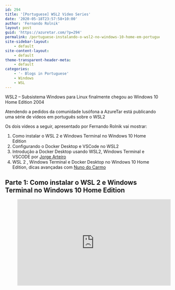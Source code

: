 ```yaml
---
id: 294
title: '[Portuguese] WSL2 Video Series'
date: '2020-05-18T23:57:58+10:00'
author: 'Fernando Rolnik'
layout: post
guid: 'https://azuretar.com/?p=294'
permalink: /portuguese-instalando-o-wsl2-no-windows-10-home-em-portugues/
site-sidebar-layout:
    - default
site-content-layout:
    - default
theme-transparent-header-meta:
    - default
categories:
    - '- Blogs in Portuguese'
    - Windows
    - WSL
---
```


WSL2 – Subsistema Windows para Linux finalmente chegou ao Windows 10 Home Edition 2004

Atendendo a pedidos da comunidade lusófona a AzureTar está publicando uma série de vídeos em português sobre o WSL2

Os dois vídeos a seguir, apresentado por Fernando Rolnik vai mostrar:

1. Como instalar o WSL 2 e Windows Terminal no Windows 10 Home Edition
2. Configurando o Docker Desktop e VSCode no WSL2
3. Introdução a Docker Desktop usando WSL2, Windows Terminal e VSCODE por [Jorge Arteiro](https://twitter.com/jorgearteiro)
4. WSL 2 , Windows Terminal e Docker Desktop no Windows 10 Home Edition, dicas avançadas com [Nuno do Carmo](https://twitter.com/nunixtech)

## **Parte 1: Como instalar o WSL 2 e Windows Terminal no Windows 10 Home Edition**

<figure class="wp-block-embed-youtube alignleft wp-block-embed is-type-video is-provider-youtube wp-embed-aspect-16-9 wp-has-aspect-ratio"><div class="wp-block-embed__wrapper"><div class="ast-oembed-container " style="height: 100%;"><iframe allow="accelerometer; autoplay; clipboard-write; encrypted-media; gyroscope; picture-in-picture; web-share" allowfullscreen="" frameborder="0" height="281" loading="lazy" referrerpolicy="strict-origin-when-cross-origin" src="https://www.youtube.com/embed/_onfiIjXcp8?feature=oembed" title="Instalando WSL2 no Windows 10 Home em Português" width="500"></iframe></div></div></figure>1. Instale o Terminal pela Windows Store
2. Ativar ou desativar recursos do Windows&gt; Habilite: Plataforma de Máquina Virtual, Plataforma do Hipervisor do Windows e Subsistema Windows para Linux
3. Download e instale o [Linux Kernel WSL2](https://wslstorestorage.blob.core.windows.net/wslblob/wsl_update_x64.msi) da [Microsoft](https://docs.microsoft.com/pt-br/windows/wsl/wsl2-kernel)
4. Ajuste o WSL versão 2 como versão padrão com o comando: wsl.exe –set-default-version 2
5. Instale as suas distribuições Linux favoritas usando a Microsoft Store
6. Use o comando *wsl.exe –help* para aprender mais

## **Parte 2: Configurando o Docker Desktop e VSCode no WSL2**

<figure class="wp-block-embed-youtube alignleft wp-block-embed is-type-video is-provider-youtube wp-embed-aspect-16-9 wp-has-aspect-ratio"><div class="wp-block-embed__wrapper"><div class="ast-oembed-container " style="height: 100%;"><iframe allow="accelerometer; autoplay; clipboard-write; encrypted-media; gyroscope; picture-in-picture; web-share" allowfullscreen="" frameborder="0" height="281" loading="lazy" referrerpolicy="strict-origin-when-cross-origin" src="https://www.youtube.com/embed/QiC4KUGJpDw?feature=oembed" title="Instalando Docker e VSCode no Windows 10 Home em Português" width="500"></iframe></div></div></figure>1. Download Docker Desktop para Windows do[ Docker Hub](https://hub.docker.com/editions/community/docker-ce-desktop-windows)
2. Instale o Docker Desktop for Windows, ao final faça logout e login no seu computador
3. Clique direito no ícone do Docker ao lado do relógio, clique em Resources, WSL Integration e selecione suas distribuição Linux
4. Download o [Visual Studio Code](https://code.visualstudio.com/download) da [Microsoft](https://code.visualstudio.com/download)
5. Quando o VsCode iniciar, instale o plugin WSL
6. Conecte a sua distribuição Linux clicando no botão no canto inferior esquerdo.
7. Instale o plugin do Docker usando o botão dos blocos na barra esquerda.

## **Parte 3: Introdução ao Docker Desktop usando WSL2, Windows Terminal e VSCODE**

<figure class="wp-block-embed-youtube alignleft wp-block-embed is-type-video is-provider-youtube wp-embed-aspect-16-9 wp-has-aspect-ratio"><div class="wp-block-embed__wrapper"><div class="ast-oembed-container " style="height: 100%;"><iframe allow="accelerometer; autoplay; clipboard-write; encrypted-media; gyroscope; picture-in-picture; web-share" allowfullscreen="" frameborder="0" height="281" loading="lazy" referrerpolicy="strict-origin-when-cross-origin" src="https://www.youtube.com/embed/eJQEISCKdos?feature=oembed" title="Introdução a Docker Desktop usando WSL2, Windows Terminal e VSCODE" width="500"></iframe></div></div></figure>Neste vídeo [Jorge Arteiro](http://twitter.com/jorgearteiro) faz uma introdução ao Docker Desktop usando o WSL2, Windows Terminal e VsCode e dá dicas para iniciantes em programação.

## **Parte 4: Dicas avançadas: WSL 2 , Windows Terminal e Docker Desktop no Windows 10 Home Edition**

<figure class="wp-block-embed-youtube alignleft wp-block-embed is-type-video is-provider-youtube wp-embed-aspect-16-9 wp-has-aspect-ratio"><div class="wp-block-embed__wrapper"><div class="ast-oembed-container " style="height: 100%;"><iframe allow="accelerometer; autoplay; clipboard-write; encrypted-media; gyroscope; picture-in-picture; web-share" allowfullscreen="" frameborder="0" height="281" loading="lazy" referrerpolicy="strict-origin-when-cross-origin" src="https://www.youtube.com/embed/MLyvC4PMSdQ?feature=oembed" title="WSL 2 , Windows Terminal e Docker Desktop no Windows 10 Home Edition" width="500"></iframe></div></div></figure>O Capitão Docker [Nuno do Carmo](http://twitter.com/nunixtech) vai ensinar como instalar o WSL 2 , Windows Terminal e Docker Desktop no Windows 10 Home Edition para iniciantes. Além disso ensina como instalar a sua própria distribuição Linux no WSL e dá várias dicas avançadas.

**Sigam nos no Twitter**

[@azuretar](https://twitter.com/azuretar) [@fernandorolnik](https://twitter.com/fernandorolnik) [@jorgearteiro](https://twitter.com/jorgearteiro) [@nunixtech](https://twitter.com/nunixtech)

Assine o Canal [Azuretar no YouTube Channel](https://www.youtube.com/channel/UC3FS96NUdoR3DwkaDwiLdRw)